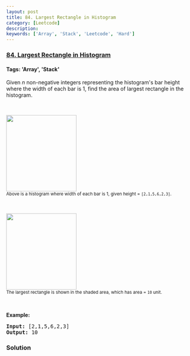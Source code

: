 ```yaml
---
layout: post
title: 84. Largest Rectangle in Histogram
category: [Leetcode]
description: 
keywords: ['Array', 'Stack', 'Leetcode', 'Hard']
---
```

### [84. Largest Rectangle in Histogram](https://leetcode.com/problems/largest-rectangle-in-histogram)

#### Tags: 'Array', 'Stack'

<div class="content__u3I1 question-content__JfgR"><div><p>Given <em>n</em> non-negative integers representing the histogram's bar height where the width of each bar is 1, find the area of largest rectangle in the histogram.</p>
<p> </p>
<p><img src="https://assets.leetcode.com/uploads/2018/10/12/histogram.png" style="width: 188px; height: 204px;"/><br/>
<small>Above is a histogram where width of each bar is 1, given height = <code>[2,1,5,6,2,3]</code>.</small></p>
<p> </p>
<p><img src="https://assets.leetcode.com/uploads/2018/10/12/histogram_area.png" style="width: 188px; height: 204px;"/><br/>
<small>The largest rectangle is shown in the shaded area, which has area = <code>10</code> unit.</small></p>
<p> </p>
<p><strong>Example:</strong></p>
<pre><strong>Input:</strong> [2,1,5,6,2,3]
<strong>Output:</strong> 10
</pre>
</div></div>

### Solution

